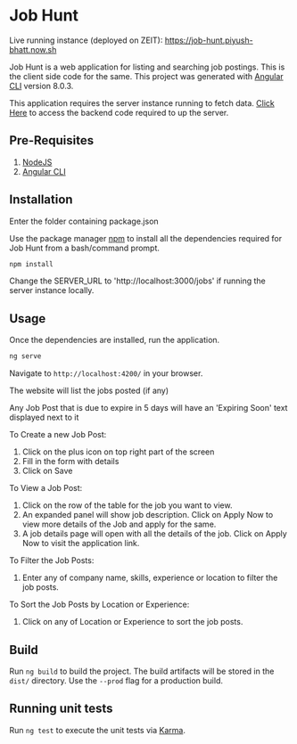 # Job Hunt


Live running instance (deployed on ZEIT): https://job-hunt.piyush-bhatt.now.sh 

Job Hunt is a web application for listing and searching job postings. This is the client side code for the same.
This project was generated with [Angular CLI](https://github.com/angular/angular-cli) version 8.0.3.


This application requires the server instance running to fetch data. [Click Here](https://github.com/piyush-bhatt/job-hunt-server) to access the backend code required to up the server.


## Pre-Requisites

1. [NodeJS](https://nodejs.org/en/)
2. [Angular CLI](https://cli.angular.io/)

## Installation

Enter the folder containing package.json

Use the package manager [npm](https://www.npmjs.com/) to install all the dependencies required for Job Hunt from a bash/command prompt.

```bash
npm install
```

Change the SERVER_URL to 'http://localhost:3000/jobs' if running the server instance locally.

## Usage

Once the dependencies are installed, run the application.

```bash
ng serve
```

Navigate to `http://localhost:4200/` in your browser.


The website will list the jobs posted (if any)

Any Job Post that is due to expire in 5 days will have an 'Expiring Soon' text displayed next to it

To Create a new Job Post:

1. Click on the plus icon on top right part of the screen
2. Fill in the form with details
3. Click on Save

To View a Job Post:

1. Click on the row of the table for the job you want to view.
2. An expanded panel will show job description. Click on Apply Now to view more details of the Job and apply for the same.
3. A job details page will open with all the details of the job. Click on Apply Now to visit the application link.

To Filter the Job Posts:

1. Enter any of company name, skills, experience or location to filter the job posts.

To Sort the Job Posts by Location or Experience:

1. Click on any of Location or Experience to sort the job posts.

## Build

Run `ng build` to build the project. The build artifacts will be stored in the `dist/` directory. Use the `--prod` flag for a production build.

## Running unit tests

Run `ng test` to execute the unit tests via [Karma](https://karma-runner.github.io).
